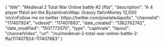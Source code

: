 {
    "title": "Medieval 2 Total War Online battle #2 (ffa)",
    "description": "A 4 player ffa\nI am the Byzantine\nMap: Grassy flat\nMoney 12,000 \n\n\nFollow me on twitter: https:\/\/twitter.com\/pixelatedapollo",
    "channelid": "117407924",
    "videoid": "117407883",
    "date_created": "1362762742",
    "date_modified": "1507772070",
    "type": "captivate",
    "layout": "channelVideo",
    "url": "\/nu\/medieval-2-total-war-online-battle-2-ffa\/117407924-117407883"
}